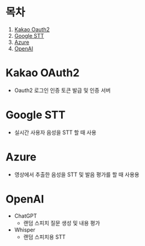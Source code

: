 # 목차
1. [Kakao Oauth2](#Kakao-OAuth2)
2. [Google STT](#Google-STT)
3. [Azure](#Azure)
4. [OpenAI](#OpenAI)


# Kakao OAuth2
- Oauth2 로그인 인증 토큰 발급 및 인증 서버

# Google STT
- 실시간 사용자 음성을 STT 할 때 사용

# Azure
- 영상에서 추출한 음성을 STT 및 발음 평가를 할 때 사용용


# OpenAI
- ChatGPT
  - 랜덤 스피치 질문 생성 및 내용 평가
- Whisper
  - 랜덤 스피치용 STT